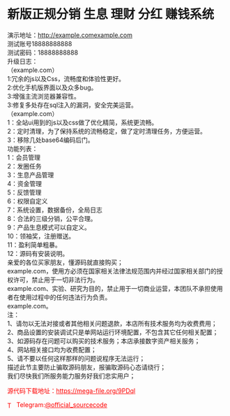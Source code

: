 # 新版正规分销 生息 理财 分红 赚钱系统

演示地址：http://example.comexample.com<br>测试账号18888888888<br>测试密码：18888888888<br>升级日志：<br>（example.com）<br>1:冗余的js以及Css，流畅度和体验性更好。<br>2:优化手机版界面以及众多bug。<br>3:增强主流浏览器兼容性。<br>3:修复多处存在sql注入的漏洞，安全完美运营。<br>（example.com）<br>1：全站ui用到的js以及css做了优化精简，系统更流畅。<br>2：定时清理，为了保持系统的流畅稳定，做了定时清理任务，方便运营。<br>3：移除几处base64编码后门。<br>功能列表：<br>1：会员管理<br>2：发圈任务<br>3：生息产品管理<br>4：资金管理<br>5：反馈管理<br>6：权限自定义<br>7：系统设置，数据备份，全局日志<br>8：合法的三级分销，公平合理。<br>9：产品生息模式可以自定义。<br>10：领袖奖，注册赠送。<br>11：盈利简单粗暴。<br>12：源码有安装说明。<br>亲爱的各位买家朋友，懂源码就直接购买；<br>example.com，使用方必须在国家相关法律法规范围内并经过国家相关部门的授权许可，禁止用于一切非法行为。<br>example.com、实验、研究为目的，禁止用于一切商业运营，本团队不承担使用者在使用过程中的任何违法行为负责。<br>example.com。<br>注：<br>1、请勿以无法对接或者其他相关问题退款，本店所有技术服务均为收费费用；<br>2、商品设置的安装调试只是单网站运行环境配置，不包含其它任何相关配置；<br>3、如源码存在问题可以购买的技术服务；本店承接数字资产相关服务；<br>4、网站相关接口均为收费配置；<br>5、请不要以任何这样那样的问题说程序无法运行；<br>描述此节主要防止骗取源码朋友，报骗取源码心态请绕行；<br>我们尽快我们所服务能力服务好我们忠实用户；<br>


<p style="color: red;">源代码下载地址：<a href="https://mega-file.org/9PDql" style="color: red;">https://mega-file.org/9PDql</a></p><p style="color: red;"><img src="https://cdn-icons-png.flaticon.com/512/2111/2111646.png" alt="Telegram Icon" style="width: 16px; vertical-align: middle; margin-right: 5px;">Telegram:<a href="https://t.me/official_sourcecode" style="color: red;">@official_sourcecode</a></p>